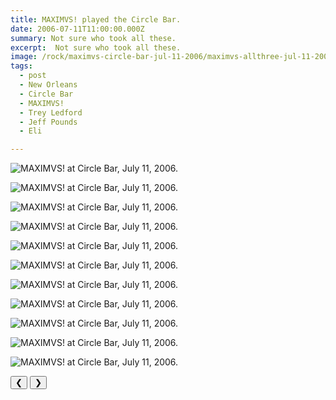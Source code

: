 ```yaml
---
title: MAXIMVS! played the Circle Bar.
date: 2006-07-11T11:00:00.000Z
summary: Not sure who took all these.
excerpt:  Not sure who took all these.
image: /rock/maximvs-circle-bar-jul-11-2006/maximvs-allthree-jul-11-2006.jpg
tags:
  - post 
  - New Orleans
  - Circle Bar
  - MAXIMVS!
  - Trey Ledford
  - Jeff Pounds
  - Eli 

---
```


<div id="viewport">

![MAXIMVS! at Circle Bar, July 11, 2006.](/static/img/rock/maximvs-circle-bar-jul-11-2006/maximvs-csbhoursign-jul-11-2006.jpg "MAXIMVS! at Circle Bar, July 11, 2006.")

![MAXIMVS! at Circle Bar, July 11, 2006.](/static/img/rock/maximvs-circle-bar-jul-11-2006/maximvs-allthree-jul-11-2006.jpg "MAXIMVS! at Circle Bar, July 11, 2006.")

![MAXIMVS! at Circle Bar, July 11, 2006.](/static/img/rock/maximvs-circle-bar-jul-11-2006/maximvs-andruntre-jul-11-2006.jpg "MAXIMVS! at Circle Bar, July 11, 2006.")

![MAXIMVS! at Circle Bar, July 11, 2006.](/static/img/rock/maximvs-circle-bar-jul-11-2006/maximvs-armpit-jul-11-2006.jpg "MAXIMVS! at Circle Bar, July 11, 2006.")

![MAXIMVS! at Circle Bar, July 11, 2006.](/static/img/rock/maximvs-circle-bar-jul-11-2006/maximvs-cash-jul-11-2006.jpg "MAXIMVS! at Circle Bar, July 11, 2006.")

![MAXIMVS! at Circle Bar, July 11, 2006.](/static/img/rock/maximvs-circle-bar-jul-11-2006/maximvs-dandt-jul-11-2006.jpg "MAXIMVS! at Circle Bar, July 11, 2006.")

![MAXIMVS! at Circle Bar, July 11, 2006.](/static/img/rock/maximvs-circle-bar-jul-11-2006/maximvs-elinme-jul-11-2006.jpg "MAXIMVS! at Circle Bar, July 11, 2006.")

![MAXIMVS! at Circle Bar, July 11, 2006.](/static/img/rock/maximvs-circle-bar-jul-11-2006/maximvs-jeffvert500-jul-11-2006.jpg "MAXIMVS! at Circle Bar, July 11, 2006.")

![MAXIMVS! at Circle Bar, July 11, 2006.](/static/img/rock/maximvs-circle-bar-jul-11-2006/maximvs-maximvsclavnjeff-jul-11-2006.jpg "MAXIMVS! at Circle Bar, July 11, 2006.")

![MAXIMVS! at Circle Bar, July 11, 2006.](/static/img/rock/maximvs-circle-bar-jul-11-2006/maximvs-pickanoser-jul-11-2006.jpg "MAXIMVS! at Circle Bar, July 11, 2006.")

![MAXIMVS! at Circle Bar, July 11, 2006.](/static/img/rock/maximvs-circle-bar-jul-11-2006/maximvs-truckintro-jul-11-2006.jpg "MAXIMVS! at Circle Bar, July 11, 2006.")

</div>
<div class="flex row-reverse space-between">
  <div id="caption"></div>
  <div class="prevnext-container">
    <button id="buttonPrevious">&#10094;</button>
    <button id="buttonNext">&#10095;</button>
  </div>
</div>

